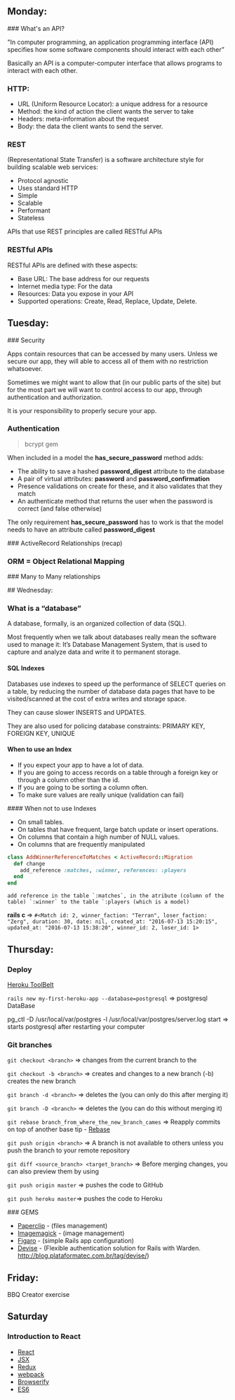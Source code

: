 ## Monday: 

### What's an API?

"In computer programming, an application programming interface (API) specifies how some software components should interact with each other”

Basically an API is a computer-computer interface that allows programs to interact with each other.

### HTTP:

+ URL (Uniform Resource Locator): a unique address for a resource
+ Method: the kind of action the client wants the server to take
+ Headers: meta-information about the request
+ Body: the data the client wants to send the server.

### REST

(Representational State Transfer) is a software architecture style for building scalable web services:

+ Protocol agnostic
+ Uses standard HTTP 
+ Simple
+ Scalable
+ Performant
+ Stateless

APIs that use REST principles are called RESTful APIs

### RESTful APIs

RESTful APIs are defined with these aspects:

+ Base URL: The base address for our requests
+ Internet media type: For the data
+ Resources: Data you expose in your API
+ Supported operations: Create, Read, Replace, Update, Delete.

## Tuesday: 

### Security

Apps contain resources that can be accessed by many users. Unless we secure our app, they will able to access all of them with no restriction whatsoever.

Sometimes we might want to allow that (in our public parts of the site) but for the most part we will want to control access to our app, through authentication and authorization.

It is your responsibility to properly secure your app.

### Authentication

> bcrypt gem

When included in a model the **has_secure_password** method adds:

+ The ability to save a hashed **password_digest** attribute to the database
+ A pair of virtual attributes: **password** and **password_confirmation**
+ Presence validations on create for these, and it also validates that they match
+ An authenticate method that returns the user when the password is correct (and false otherwise)

The only requirement **has_secure_password** has to work is that the model needs to have an attribute called **password_digest**

### ActiveRecord Relationships (recap)

### ORM = Object Relational Mapping

### Many to Many relationships

## Wednesday: 

### What is a “database”

A database, formally, is an organized collection of data (SQL).  

Most frequently when we talk about databases really mean the software used to manage it: It’s Database Management System, that is used to capture and analyze data and write it to permanent storage.

#### SQL Indexes

Databases use indexes to speed up the performance of SELECT queries on a table, by reducing the number of database data pages that have to be visited/scanned at the cost of extra writes and storage space.

They can cause slower INSERTS and UPDATES.

They are also used for policing database constraints: PRIMARY KEY, FOREIGN KEY, UNIQUE

#### When to use an Index

+ If you expect your app to have a lot of data.
+ If you are going to access records on a table through a foreign key or through a column other than the id.
+ If you are going to be sorting a column often.
+ To make sure values are really unique (validation can fail)

#### When not to use Indexes

+ On small tables.
+ On tables that have frequent, large batch update or insert operations.
+ On columns that contain a high number of NULL values.
+ On columns that are frequently manipulated

```ruby
class AddWinnerReferenceToMatches < ActiveRecord::Migration
  def change
  	add_reference :matches, :winner, references: :players
  end
end
```
	add reference in the table `:matches`, in the atribute (column of the table) `:winner` to the table `:players (which is a model)

**rails c** => `#<Match id: 2, winner_faction: "Terran", loser_faction: "Zerg", duration: 30, date: nil, created_at: "2016-07-13 15:20:15", updated_at: "2016-07-13 15:38:20", winner_id: 2, loser_id: 1>`

## Thursday: 

### Deploy 

[Heroku ToolBelt](https://toolbelt.heroku.com)

`rails new my-first-heroku-app --database=postgresql` => postgresql DataBase

pg_ctl -D /usr/local/var/postgres -l /usr/local/var/postgres/server.log start => starts postgresql after restarting your computer

### Git branches

`git checkout <branch>` => changes from the current branch to the <branch>

`git checkout -b <branch>` => creates and changes to a new branch (-b) creates the new branch

`git branch -d <branch>` => deletes the <branch> (you can only do this after merging it)

`git branch -D <branch>` => deletes the <branch> (you can do this without merging it)

`git rebase branch_from_where_the_new_branch_cames` => Reapply commits on top of another base tip - [Rebase](https://git-scm.com/docs/git-rebase)

`git push origin <branch>` => A branch is not available to others unless you push the branch to your remote repository

`git diff <source_branch> <target_branch>` => Before merging changes, you can also preview them by using

`git push origin master` => pushes the code to GitHub

`git push heroku master`=> pushes the code to Heroku


### GEMS

+ [Paperclip](https://github.com/thoughtbot/paperclip) - (files management)
+ [Imagemagick](https://github.com/ImageMagick/ImageMagick) - (image management)
+ [Figaro](https://github.com/laserlemon/figaro) - (simple Rails app configuration)
+ [Devise](https://github.com/plataformatec/devise) - (Flexible authentication solution for Rails with Warden. http://blog.plataformatec.com.br/tag/devise/)

## Friday:  

BBQ Creator exercise

## Saturday

### Introduction to React

+ [React](https://facebook.github.io/react)
+ [JSX](https://jsx.github.io)
+ [Redux](http://redux.js.org)
+ [webpack](https://webpack.github.io)
+ [Browserify](http://browserify.org)
+ [ES6](https://developer.mozilla.org/en-US/docs/Web/JavaScript/New_in_JavaScript/ECMAScript_6_support_in_Mozilla )
